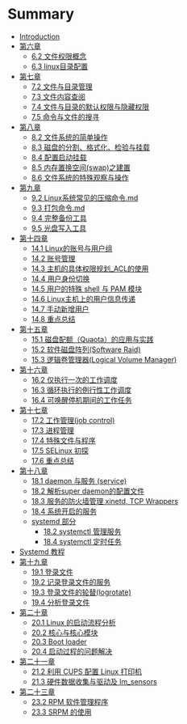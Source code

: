 # Summary

* [Introduction](README.md)
* [第六章]()
    * [6.2 文件权限概念](6.2.md)
    * [6.3 linux目录配置](6.3.md)
* [第七章]()
    * [7.2 文件与目录管理](7.2.md)
    * [7.3 文件内容查阅](7.3.md)
    * [7.4 文件与目录的默认权限与隐藏权限](7.4.md)
    * [7.5 命令与文件的搜寻](7.5.md)
* [第八章]()
    * [8.2 文件系统的简单操作](8.2.md)
    * [8.3 磁盘的分割、格式化、检验与挂载](8.3.md)
    * [8.4 配置启动挂载](8.4.md)
    * [8.5 内存置换空间(swap)之建置](8.5.md)
    * [8.6 文件系统的特殊观察与操作](8.6.md)
* [第九章]()
    * [9.2 Linux系统常见的压缩命令.md](9.2.md)
    * [9.3 打包命令.md](9.3.md)
    * [9.4 完整备份工具](9.4.md)
    * [9.5 光盘写入工具](9.5.md)
* [第十四章]()
    * [14.1 Linux的账号与用户组](14.1.md)
    * [14.2 账号管理](14.2.md)
    * [14.3 主机的具体权限规划_ACL的使用](14.3.md)
    * [14.4 用户身份切换](14.4.md)
    * [14.5 用户的特殊 shell 与 PAM 模块](14.5.md)
    * [14.6 Linux主机上的用户信息传递](14.6.md)
    * [14.7 手动新增用户](14.7.md)
    * [14.8 重点总结](14.8.md)
* [第十五章]()
    * [15.1 磁盘配额（Quaota）的应用与实践](15.1.md)
    * [15.2 软件磁盘阵列(Software Raid)](15.2.md)
    * [15.3 逻辑卷管理器(Logical Volume Manager)](15.3.md)
* [第十六章]()
    * [16.2 仅执行一次的工作调度](16.2.md)
    * [16.3 循环执行的例行性工作调度](16.3.md)
    * [16.4 可唤醒停机期间的工作任务](16.4.md)
* [第十七章]()
    * [17.2 工作管理(job control)](17.2.md)
    * [17.3 进程管理](17.3.md)
    * [17.4 特殊文件与程序](17.4.md)
    * [17.5 SELinux 初探](17.5.md)
    * [17.6 重点总结](17.6.md)
* [第十八章]()
    * [18.1 daemon 与服务 (service)](18.1.md)
    * [18.2 解析super daemon的配置文件](18.2.md)
    * [18.3 服务的防火墙管理 xinetd, TCP Wrappers](18.3.md)
    * [18.4 系统开启的服务](18.4.md)
    * [systemd 部分]()
        * [18.2 systemctl 管理服务](systemd\18.2.md)
        * [18.4 systemctl 定时任务](systemd\18.4.md)
* [Systemd 教程](systemd\systemd入门.md)
* [第十九章]()
    * [19.1 登录文件]()
    * [19.2 记录登录文件的服务]()
    * [19.3 登录文件的轮替(logrotate)]()
    * [19.4 分析登录文件]()
* [第二十章]()
    * [20.1 Linux 的启动流程分析](20.1.md)
    * [20.2 核心与核心模块](20.2.md)
    * [20.3 Boot loader](20.3.md)
    * [20.4 启动过程的问题解决](20.4.md)
* [第二十一章]()
    * [21.2 利用 CUPS 配置 Linux 打印机](21.2.md)
    * [21.3 硬件数据收集与驱动及 lm_sensors](21.3.md)
* [第二十三章]()
    * [23.2 RPM 软件管理程序](23.2.md)
    * [23.3 SRPM 的使用](23.3.md)



